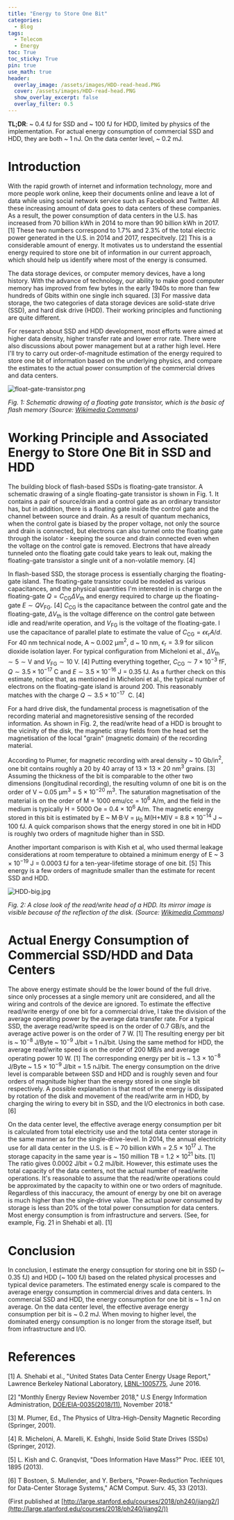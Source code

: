 ```yaml
---
title: "Energy to Store One Bit"
categories:
  - Blog
tags:
  - Telecom
  - Energy
toc: True
toc_sticky: True
pin: true
use_math: true
header:
  overlay_image: /assets/images/HDD-read-head.PNG
  cover: /assets/images/HDD-read-head.PNG
  show_overlay_excerpt: false
  overlay_filter: 0.5
---
```



**TL;DR**: ~ 0.4 fJ for SSD and ~ 100 fJ for HDD, limited by physics of the implementation. For actual energy consumption of commercial SSD and HDD, they are both ~ 1 nJ. On the data center level, ~ 0.2 mJ.

# Introduction

With the rapid growth of internet and information technology, more and more people work online, keep their documents online and leave a lot of data while using social network service such as Facebook and Twitter. All these increasing amount of data goes to data centers of these companies. As a result, the power consumption of data centers in the U.S. has increased from 70 billion kWh in 2014 to more than 90 billion kWh in 2017. [1] These two numbers correspond to 1.7% and 2.3% of the total electric power generated in the U.S. in 2014 and 2017, respecitvely. [2] This is a considerable amount of energy. It motivates us to understand the essential energy required to store one bit of information in our current approach, which should help us identify where most of the energy is consumed.

The data storage devices, or computer memory devices, have a long history. With the advance of technology, our ability to make good computer memory has improved from few bytes in the early 1940s to more than few hundreds of Gbits within one single inch squared. [3] For massive data storage, the two categories of data storage devices are solid-state drive (SSD), and hard disk drive (HDD). Their working principles and functioning are quite different.

For research about SSD and HDD development, most efforts were aimed at higher data density, higher transfer rate and lower error rate. There were also discussions about power management but at a rather high level. Here I'll try to carry out order-of-magnitude estimation of the energy required to store one bit of information based on the underlying physics, and compare the estimates to the actual power consumption of the commercial drives and data centers.



![float-gate-transistor.png](/assets/images/float-gate-transistor.png)

*Fig. 1: Schematic drawing of a floating gate transistor, which is the basic of flash memory (Source: [Wikimedia Commons](https://commons.wikimedia.org/wiki/File:Floating_gate_transistor-en.svg))*


# Working Principle and Associated Energy to Store One Bit in SSD and HDD

The building block of flash-based SSDs is floating-gate transistor. A schematic drawing of a single floating-gate transistor is shown in Fig. 1. It contains a pair of source/drain and a control gate as an ordinary transistor has, but in addition, there is a floating gate inside the control gate and the channel between source and drain. As a result of quantum mechanics, when the control gate is biased by the proper voltage, not only the source and drain is connected, but electrons can also tunnel onto the floating gate through the isolator - keeping the source and drain connected even when the voltage on the control gate is removed. Electrons that have already tunneled onto the floating gate could take years to leak out, making the floating-gate transistor a single unit of a non-volatile memory. [4]



In flash-based SSD, the storage process is essentially charging the floating-gate island. The floating-gate transistor could be modeled as various capacitances, and the physical quantities I'm interested in is charge on the floating-gate $Q = C_\text{CG}\Delta V_\text{th}$ and energy required to charge up the floating-gate $E \sim QV_\text{FG}$. [4] $C_\text{CG}$ is the capacitance between the control gate and the floating-gate, $\Delta V_\text{th}$ is the voltage difference on the control gate between idle and read/write operation, and $V_\text{FG}$ is the voltage of the floating-gate. I use the capacitance of parallel plate to estimate the value of $C_\text{CG} = \epsilon \epsilon_\text{r} A/d$. For 40 nm technical node, A ~ 0.002 μm$^2$, d ~ 10 nm, $\epsilon_\text{r} = 3.9$ for silicon dioxide isolation layer. For typical configuration from Micheloni et al., $\Delta V_\text{th} \sim 5\sim\text{V}$ and $V_\text{FG} \sim 10~\text{V}$. [4] Putting everything together, $C_\text{CG} \sim 7 \times 10^{-3}~\text{fF}$, $Q \sim 3.5 \times 10^{-17}~\text{C}$ and $E \sim 3.5 \times 10^{-16}~$J = 0.35 fJ. As a further check on this estimate, notice that, as mentioned in Micheloni et al., the typical number of electrons on the floating-gate island is around 200. This reasonably matches with the charge $Q \sim 3.5 \times 10^{-17}~$ C. [4]

For a hard drive disk, the fundamental process is magnetisation of the recording material and magnetoresistive sensing of the recorded information. As shown in Fig. 2, the read/write head of a HDD is brought to the vicinity of the disk, the magnetic stray fields from the head set the magnetisation of the local "grain" (magnetic domain) of the recording material.


According to Plumer, for magnetic recording with areal density ~ 10 Gb/in$^2$, one bit contains roughly a 20 by 40 array of 13 × 13 × 20 nm$^3$ grains. [3] Assuming the thickness of the bit is comparable to the other two dimensions (longitudinal recording), the resulting volumn of one bit is on the order of V ~ 0.05 μm$^3$ = 5 × 10$^{-20}$ m$^3$. The saturation magnetisation of the material is on the order of M = 1000 emu/cc = 10$^6$ A/m, and the field in the medium is typically H = 5000 Oe = 0.4 × 10$^6$ A/m. The magnetic energy stored in this bit is estimated by E ~ M·B·V = μ$_0$ M(H+M)V = 8.8 × 10$^{-14}$ J ~ 100 fJ. A quick comparison shows that the energy stored in one bit in HDD is roughly two orders of magnitude higher than in SSD.

Another important comparison is with Kish et al, who used thermal leakage considerations at room temperature to obtained a minimum energy of E ~ 3 × 10$^{-19}$ J = 0.0003 fJ for a ten-year-lifetime storage of one bit. [5] This energy is a few orders of magnitude smaller than the estimate for recent SSD and HDD.


![HDD-big.jpg](/assets/images/HDD-big.jpg)

*Fig. 2: A close look of the read/write head of a HDD. Its mirror image is visible because of the reflection of the disk. (Source: [Wikimedia Commons](https://commons.wikimedia.org/wiki/File:Hard_disk_head.jpg))*


# Actual Energy Consumption of Commercial SSD/HDD and Data Centers

The above energy estimate should be the lower bound of the full drive. since only processes at a single memory unit are considered, and all the wiring and controls of the device are ignored. To estimate the effective read/write energy of one bit for a commercial drive, I take the division of the average operating power by the average data transfer rate. For a typical SSD, the average read/write speed is on the order of 0.7 GB/s, and the average active power is on the order of 7 W. [1] The resulting energy per bit is ~ 10$^{-8}$ J/Byte ~ 10$^{-9}$ J/bit = 1 nJ/bit. Using the same method for HDD, the average read/write speed is on the order of 200 MB/s and average operating power 10 W. [1] The corresponding energy per bit is ~ 1.3 × 10$^{-8}$ J/Byte ~ 1.5 × 10$^{-9}$ J/bit = 1.5 nJ/bit. The energy consumption on the drive level is comparable between SSD and HDD and is roughly seven and four orders of magnitude higher than the energy stored in one single bit respectively. A possible explanation is that most of the energy is dissipated by rotation of the disk and movement of the read/write arm in HDD, by charging the wiring to every bit in SSD, and the I/O electronics in both case. [6]


On the data center level, the effective average energy consumption per bit is calculated from total electricity use and the total data center storage in the same manner as for the single-drive-level. In 2014, the annual electricity use for all data center in the U.S. is E ~ 70 billion kWh = 2.5 × 10$^{17}$ J. The storage capacity in the same year is ~ 150 million TB = 1.2 × 10$^{21}$ bits. [1] The ratio gives 0.0002 J/bit = 0.2 mJ/bit. However, this estimate uses the total capacity of the data centers, not the actual number of read/write operations. It's reasonable to assume that the read/write operations could be approximated by the capacity to within one or two orders of magnitude. Regardless of this inaccuracy, the amount of energy by one bit on average is much higher than the single-drive value. The actual power consumed by storage is less than 20% of the total power consumption for data centers. Most energy consumption is from infrastructure and servers. (See, for example, Fig. 21 in Shehabi et al). [1]


# Conclusion

In conclusion, I estimate the energy consuption for storing one bit in SSD (~ 0.35 fJ) and HDD (~ 100 fJ) based on the related physical processes and typical device parameters. The estimated energy scale is compared to the average energy consumption in commercial drives and data centers. In commercial SSD and HDD, the energy consumption for one bit is ~ 1 nJ on average. On the data center level, the effective average energy consumption per bit is ~ 0.2 mJ. When moving to higher level, the dominated energy consumption is no longer from the storage itself, but from infrastructure and I/O.


# References

[1] A. Shehabi et al., "United States Data Center Energy Usage Report," Lawrence Berkeley National Laboratory, [LBNL-1005775](http://large.stanford.edu/courses/2018/ph240/jiang2/docs/lbnl-1005775.pdf), June 2016.

[2] "Monthly Energy Review November 2018," U.S Energy Information Administration, [DOE/EIA-0035(2018/11)](http://large.stanford.edu/courses/2018/ph240/jiang2/docs/doe-eia-0035-2018-11.pdf), November 2018."

[3] M. Plumer, Ed., The Physics of Ultra-High-Density Magnetic Recording (Springer, 2001).

[4] R. Micheloni, A. Marelli, K. Eshghi, Inside Solid State Drives (SSDs) (Springer, 2012).

[5] L. Kish and C. Granqvist, "Does Information Have Mass?" Proc. IEEE 101, 1895 (2013).

[6] T Bostoen, S. Mullender, and Y. Berbers, "Power-Reduction Techniques for Data-Center Storage Systems," ACM Comput. Surv. 45, 33 (2013).


(First published at [http://large.stanford.edu/courses/2018/ph240/jiang2/](http://large.stanford.edu/courses/2018/ph240/jiang2/))
